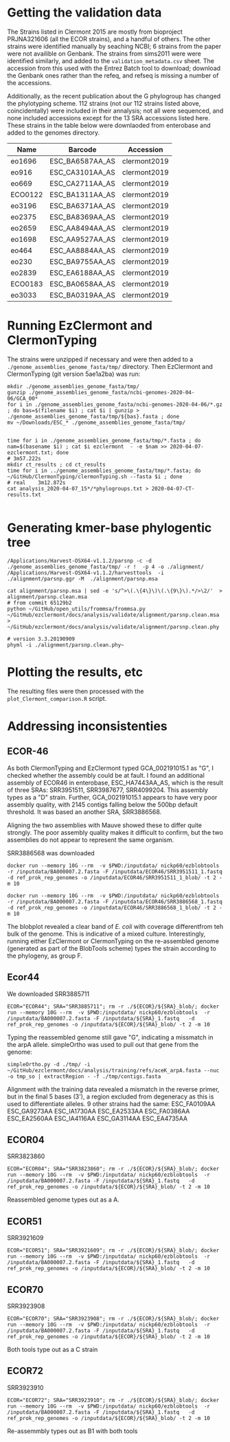 # Getting the validation data
The Strains listed in Clermont 2015  are mostly from bioproject PRJNA321606 (all the ECOR strains), and a handful of others.  The other strains were identified manually by seaching NCBI; 6 strains from the paper were not availible on Genbank. The strains from sims2011 were were identified similarly, and added to the `validation_metadata.csv` sheet.  The accession from this used with the Entrez Batch tool to download; download the Genbank ones rather than the refeq, and refseq is missing a number of the accessions.

Additionally, as the recent publication about the G phylogroup has changed the phylotyping scheme.  112 strains (not our 112 strains listed above, coincidentally)  were included in their annalysis; not all were sequenced, and none included accessions except for the 13 SRA accessions listed here.  These strains in the table below were downlaoded from enterobase and added to the genomes directory.

| Name    | Barcode         | Accession    |
|---------|-----------------|--------------|
| eo1696  | ESC_BA6587AA_AS | clermont2019 |
| eo916   | ESC_CA3101AA_AS | clermont2019 |
| eo669   | ESC_CA2711AA_AS | clermont2019 |
| ECO0122 | ESC_BA1311AA_AS | clermont2019 |
| eo3196  | ESC_BA6371AA_AS | clermont2019 |
| eo2375  | ESC_BA8369AA_AS | clermont2019 |
| eo2659  | ESC_AA8494AA_AS | clermont2019 |
| eo1698  | ESC_AA9527AA_AS | clermont2019 |
| eo464   | ESC_AA8884AA_AS | clermont2019 |
| eo230   | ESC_BA9755AA_AS | clermont2019 |
| eo2839  | ESC_EA6188AA_AS | clermont2019 |
| ECO0183 | ESC_BA0658AA_AS | clermont2019 |
| eo3033  | ESC_BA0319AA_AS | clermont2019 |

# Running EzClermont and ClermonTyping
The strains were unzipped if necessary and were then added to a `./genome_assemblies_genome_fasta/tmp/` directory.  Then EzClermont and ClermonTyping (git version 5ae1a2ba) was run:

```
mkdir ./genome_assemblies_genome_fasta/tmp/
gunzip ./genome_assemblies_genome_fasta/ncbi-genomes-2020-04-06/GCA_00*
for i in ./genome_assemblies_genome_fasta/ncbi-genomes-2020-04-06/*.gz ; do bas=$(filename $i) ; cat $i | gunzip > ./genome_assemblies_genome_fasta/tmp/${bas}.fasta ; done
mv ~/Downloads/ESC_* ./genome_assemblies_genome_fasta/tmp/


time for i in ./genome_assemblies_genome_fasta/tmp/*.fasta ; do nam=$(basename $i) ; cat $i ezclermont  - -e $nam >> 2020-04-07-ezclermont.txt; done
# 3m57.222s
mkdir ct_results ; cd ct_results
time for i in ../genome_assemblies_genome_fasta/tmp/*.fasta; do   ~/GitHub/ClermonTyping/clermonTyping.sh --fasta $i ; done
# real    3m12.872s
cat analysis_2020-04-07_15*/*phylogroups.txt > 2020-04-07-CT-results.txt


```



# Generating kmer-base phylogentic tree


```
/Applications/Harvest-OSX64-v1.1.2/parsnp -c -d ./genome_assemblies_genome_fasta/tmp/ -r !  -p 4 -o ./alignment/
/Applications/Harvest-OSX64-v1.1.2/harvesttools  -i ./alignment/parsnp.ggr -M  ./alignment/parsnp.msa

cat alignment/parsnp.msa | sed -e 's/^>\(.\{4\}\)\(.\{9\}\).*/>\2/'  > alignment/parsnp.clean.msa
# from commit 65129b2
python ~/GitHub/open_utils/frommsa/frommsa.py ~/GitHub/ezclermont/docs/analysis/validate/alignment/parsnp.clean.msa  > ~/GitHub/ezclermont/docs/analysis/validate/alignment/parsnp.clean.phy

# version 3.3.20190909
phyml -i ./alignment/parsnp.clean.phy~
```

# Plotting the results, etc
The resulting files were then processed with the `plot_Clermont_comparison.R` script.


# Addressing inconsistenties
## ECOR-46
As both ClermonTyping and EzClermont typed GCA_002191015.1 as "G", I checked whether the assembly could be at fault.  I found an additional assembly of ECOR46 in enterobase, ESC_HA7443AA_AS, which is the result of three SRAs: SRR3951511, SRR3987677, SRR4099204. This assembly types as a "D" strain.  Further, GCA_002191015.1 appears to have very poor assembly quality, with 2145 contigs falling below the 500bp default threshold.  It was based an another SRA, SRR3886568.

Aligning the two assemblies with Mauve showed these to differ quite strongly.  The poor assembly quality makes it difficult to confirm, but the two assemblies do not appear to represent the same organism.


SRR3886568 was downloaded

```
docker run --memory 10G --rm  -v $PWD:/inputdata/ nickp60/ezblobtools  -r /inputdata/BA000007.2.fasta -F /inputdata/ECOR46/SRR3951511_1.fastq   -d ref_prok_rep_genomes -o /inputdata/ECOR46/SRR3951511_1_blob/ -t 2 -m 10

docker run --memory 10G --rm  -v $PWD:/inputdata/ nickp60/ezblobtools  -r /inputdata/BA000007.2.fasta -F /inputdata/ECOR46/SRR3886568_1.fastq   -d ref_prok_rep_genomes -o /inputdata/ECOR46/SRR3886568_1_blob/ -t 2 -m 10
```

The blobplot revealed a clear band of *E. coli* with coverage differentfrom teh bulk of the genome.  This is indicative of a mixed culture.  Interestingly, running either EzClermont or ClermonTyping  on the re-assembled genome (generated as part of the BlobTools scheme) types the strain according to the phylogeny, as group F.

## Ecor44

We downloaded SRR3885711
```
ECOR="ECOR44"; SRA="SRR3885711"; rm -r ./${ECOR}/${SRA}_blob/; docker run --memory 10G --rm  -v $PWD:/inputdata/ nickp60/ezblobtools  -r /inputdata/BA000007.2.fasta -F /inputdata/${SRA}_1.fastq   -d ref_prok_rep_genomes -o /inputdata/${ECOR}/${SRA}_blob/ -t 2 -m 10
```

Typing the reassembled genome still gave "G", indicating a missmatch in the arpA allele. simpleOrtho was used to pull out that gene from the genome:
```
simpleOrtho.py -d ./tmp/ -i ~/GitHub/ezclermont/docs/analysis/training/refs/aceK_arpA.fasta --nuc -o tmp_so | extractRegion - -f ./tmp/contigs.fasta
```
Alignment with the training data revealed a mismatch in the reverse primer, but in the final 5 bases (3'), a region excluded from degeneracy as this is used to differentiate alleles. 9 other strains had the same:
ESC_FA0109AA
ESC_GA9273AA
ESC_IA1730AA
ESC_EA2533AA
ESC_FA0386AA
ESC_EA2560AA
ESC_IA4116AA
ESC_GA3114AA
ESC_EA4735AA


## ECOR04

SRR3823860
```
ECOR="ECOR04"; SRA="SRR3823860"; rm -r ./${ECOR}/${SRA}_blob/; docker run --memory 10G --rm  -v $PWD:/inputdata/ nickp60/ezblobtools  -r /inputdata/BA000007.2.fasta -F /inputdata/${SRA}_1.fastq   -d ref_prok_rep_genomes -o /inputdata/${ECOR}/${SRA}_blob/ -t 2 -m 10
```
Reassembled genome types out as a A.

## ECOR51
SRR3921609
```
ECOR="ECOR51"; SRA="SRR3921609"; rm -r ./${ECOR}/${SRA}_blob/; docker run --memory 10G --rm  -v $PWD:/inputdata/ nickp60/ezblobtools  -r /inputdata/BA000007.2.fasta -F /inputdata/${SRA}_1.fastq   -d ref_prok_rep_genomes -o /inputdata/${ECOR}/${SRA}_blob/ -t 2 -m 10
```
## ECOR70
SRR3923908
```
ECOR="ECOR70"; SRA="SRR3923908"; rm -r ./${ECOR}/${SRA}_blob/; docker run --memory 10G --rm  -v $PWD:/inputdata/ nickp60/ezblobtools  -r /inputdata/BA000007.2.fasta -F /inputdata/${SRA}_1.fastq   -d ref_prok_rep_genomes -o /inputdata/${ECOR}/${SRA}_blob/ -t 2 -m 10
```
Both tools type out as a C strain


## ECOR72
SRR3923910
```
ECOR="ECOR72"; SRA="SRR3923910"; rm -r ./${ECOR}/${SRA}_blob/; docker run --memory 10G --rm  -v $PWD:/inputdata/ nickp60/ezblobtools  -r /inputdata/BA000007.2.fasta -F /inputdata/${SRA}_1.fastq   -d ref_prok_rep_genomes -o /inputdata/${ECOR}/${SRA}_blob/ -t 2 -m 10
```
Re-assemmbly types out as B1 with both tools

